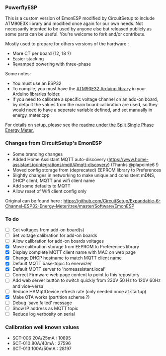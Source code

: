 ### PowerflyESP

This is a custom version of EmonESP modified by CircuitSetup to include ATM90E3X library and modified once again for our own needs.
Not necessarily intented to be used by anyone else but released publicly as some parts can be useful. You're welcome to fork and/or contribute.

Mostly used to prepare for others versions of the hardware :
- More CT per board (12, 18 ?)
- Easier stacking
- Revamped powering with three-phase

Some notes: 
- You must use an ESP32
- To compile, you must have the [ATM90E32 Arduino library](https://github.com/CircuitSetup/Split-Single-Phase-Energy-Meter/tree/master/Software/libraries/ATM90E32) in your Arduino libraries folder.
- If you need to calibrate a specific voltage channel on an add-on board, by default the values from the main board calibration are used, so they would need to have a seperate variable defined, and set manually in energy_meter.cpp

For details on setup, please see the [readme under the Split Single Phase Energy Meter.](https://github.com/CircuitSetup/Split-Single-Phase-Energy-Meter/tree/master/Software/EmonESP)

### Changes from CircuitSetup's EmonESP
- Some branding changes
- Added Home Assistant MQTT auto-discovery (https://www.home-assistant.io/integrations/mqtt/#mqtt-discovery) (Thanks @plapointe6 !)
- Moved config storage from (deprecated) EEPROM library to Preferences
- Slightly changes in networking to make unique and consistent mDNS, DHCP client, MQTT and wifi client name
- Add some defaults to MQTT
- Allow reset of Wifi client config only

Original can be found here : https://github.com/CircuitSetup/Expandable-6-Channel-ESP32-Energy-Meter/tree/master/Software/EmonESP

### To do
- [ ] Get voltages from add-on board(s)
- [ ] Set voltage calibration for add-on boards
- [ ] Allow calibration for add-on boards voltages
- [X] Move calibration storage from EEPROM to Preferences library
- [X] Display complete MQTT client name with MAC on web page
- [X] Change DHCP hostname to match MQTT client name
- [X] Default MQTT base-topic to enerwize/<hostname>
- [X] Default MQTT server to 'homeassistant.local'
- [ ] Correct Firmware web page content to point to this repository
- [ ] Add web server button to switch quickly from 230V 50 Hz to 120V 60Hz and vice-versa
- [ ] Reduce HAMqttDevice refresh rate (only needed once at startup)
- [X] Make OTA works (partition scheme ?)
- [ ] Debug 'save failed' message
- [ ] Show IP address as MQTT topic
- [ ] Reduce log verbosity on serial

### Calibration well known values
- SCT-006 20A/25mA : 10895
- SCT-010 80A/40mA : 27596
- SCT-013 100A/50mA : 28197
